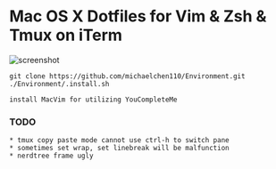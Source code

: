 # Mac OS X Dotfiles for Vim & Zsh & Tmux on iTerm

![screenshot](https://user-images.githubusercontent.com/4122766/34034640-2ccdadd6-e134-11e7-9a32-0e4ef8ddfd94.png)

```
git clone https://github.com/michaelchen110/Environment.git
./Environment/.install.sh
```

```
install MacVim for utilizing YouCompleteMe
```

### TODO
```
* tmux copy paste mode cannot use ctrl-h to switch pane 
* sometimes set wrap, set linebreak will be malfunction
* nerdtree frame ugly
```
